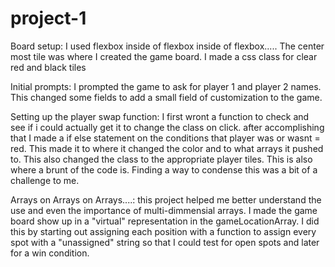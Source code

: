 # project-1

Board setup: I used flexbox inside of flexbox inside of flexbox..... The center most tile was where I created the game board. I made a css class for clear red and black tiles

Initial prompts: I prompted the game to ask for player 1 and player 2 names. This changed some fields to add a small field of customization to the game.

Setting up the player swap function: I first wront a function to check and see if i could actually get it to change the class on click. after accomplishing that I made a if else statement on the conditions that player was or wasnt = red. This made it to where it changed the color and to what arrays it pushed to. This also changed the class to the appropriate player tiles. This is also where a brunt of the code is. Finding a way to condense this was a bit of a challenge to me.

Arrays on Arrays on Arrays....: this project helped me better understand the use and even the importance of multi-dimmensial arrays. I made the game board show up in a "virtual" representation in the gameLocationArray. I did this by starting out assigning each position with a function to assign every spot with a "unassigned" string so that I could test for open spots and later for a win condition. 
